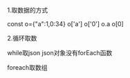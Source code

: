1.取数据的方式

const o={"a":1,0:34}
o['a']
o['0']
o.a
o[0]

2.循环取数

while取json json对象没有forEach函数

foreach取数组 